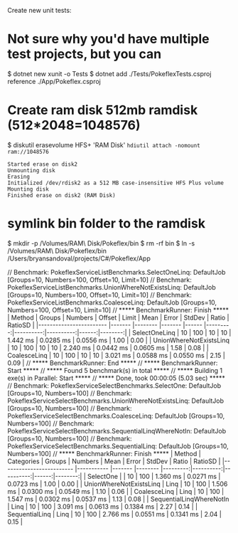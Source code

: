 Create new unit tests:

# Not sure why you'd have multiple test projects, but you can
$ dotnet new xunit -o Tests
$ dotnet add ./Tests/PokeflexTests.csproj reference ./App/Pokeflex.csproj






# Create ram disk 512mb ramdisk (512*2048=1048576)
$ diskutil erasevolume HFS+ 'RAM Disk' `hdiutil attach -nomount ram://1048576`
```
Started erase on disk2
Unmounting disk
Erasing
Initialized /dev/rdisk2 as a 512 MB case-insensitive HFS Plus volume
Mounting disk
Finished erase on disk2 (RAM Disk)
```
# symlink bin folder to the ramdisk
$ mkdir -p /Volumes/RAM\ Disk/Pokeflex/bin
$ rm -rf bin
$ ln -s /Volumes/RAM\ Disk/Pokeflex/bin /Users/bryansandoval/projects/C#/Pokeflex/App






// Benchmark: PokeflexServiceListBenchmarks.SelectOneLinq: DefaultJob [Groups=10, Numbers=100, Offset=10, Limit=10]
// Benchmark: PokeflexServiceListBenchmarks.UnionWhereNotExistsLinq: DefaultJob [Groups=10, Numbers=100, Offset=10, Limit=10]
// Benchmark: PokeflexServiceListBenchmarks.CoalesceLinq: DefaultJob [Groups=10, Numbers=100, Offset=10, Limit=10]
// ***** BenchmarkRunner: Finish  *****
|                  Method | Groups | Numbers | Offset | Limit |     Mean |     Error |    StdDev | Ratio | RatioSD |
|------------------------ |------- |-------- |------- |------ |---------:|----------:|----------:|------:|--------:|
|           SelectOneLinq |     10 |     100 |     10 |    10 | 1.442 ms | 0.0285 ms | 0.0556 ms |  1.00 |    0.00 |
| UnionWhereNotExistsLinq |     10 |     100 |     10 |    10 | 2.240 ms | 0.0442 ms | 0.0605 ms |  1.58 |    0.08 |
|            CoalesceLinq |     10 |     100 |     10 |    10 | 3.021 ms | 0.0588 ms | 0.0550 ms |  2.15 |    0.09 |
// ***** BenchmarkRunner: End *****
// ***** BenchmarkRunner: Start   *****
// ***** Found 5 benchmark(s) in total *****
// ***** Building 1 exe(s) in Parallel: Start   *****
// ***** Done, took 00:00:05 (5.03 sec)   *****
// Benchmark: PokeflexServiceSelectBenchmarks.SelectOne: DefaultJob [Groups=10, Numbers=100]
// Benchmark: PokeflexServiceSelectBenchmarks.UnionWhereNotExistsLinq: DefaultJob [Groups=10, Numbers=100]
// Benchmark: PokeflexServiceSelectBenchmarks.CoalesceLinq: DefaultJob [Groups=10, Numbers=100]
// Benchmark: PokeflexServiceSelectBenchmarks.SequentialLinqWhereNotIn: DefaultJob [Groups=10, Numbers=100]
// Benchmark: PokeflexServiceSelectBenchmarks.SequentialLinq: DefaultJob [Groups=10, Numbers=100]
// ***** BenchmarkRunner: Finish  *****
|                   Method | Categories | Groups | Numbers |     Mean |     Error |    StdDev | Ratio | RatioSD |
|------------------------- |----------- |------- |-------- |---------:|----------:|----------:|------:|--------:|
|                SelectOne |            |     10 |     100 | 1.360 ms | 0.0271 ms | 0.0723 ms |  1.00 |    0.00 |
|  UnionWhereNotExistsLinq |       Linq |     10 |     100 | 1.506 ms | 0.0300 ms | 0.0549 ms |  1.10 |    0.06 |
|             CoalesceLinq |       Linq |     10 |     100 | 1.547 ms | 0.0302 ms | 0.0537 ms |  1.13 |    0.08 |
| SequentialLinqWhereNotIn |       Linq |     10 |     100 | 3.091 ms | 0.0613 ms | 0.1384 ms |  2.27 |    0.14 |
|           SequentialLinq |       Linq |     10 |     100 | 2.766 ms | 0.0551 ms | 0.1341 ms |  2.04 |    0.15 |